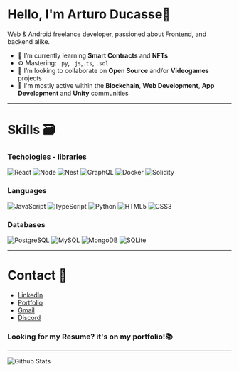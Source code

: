 # Hello, I'm Arturo Ducasse🚀

Web & Android freelance developer, passioned about Frontend, and backend alike.

- 🌱 I’m currently learning **Smart Contracts** and **NFTs**
- ⚙️ Mastering: `.py`, `.js`,`.ts`, `.sol`
- 👯 I’m looking to collaborate on **Open Source** and/or **Videogames** projects
- 💬 I'm mostly active within the **Blockchain**, **Web Development**, **App Development** and **Unity** communities

---

# Skills 🗃️

### Techologies - libraries
![React](https://img.shields.io/badge/React-blue)
![Node](https://img.shields.io/badge/Node-green)
![Nest](https://img.shields.io/badge/Nest-red)
![GraphQL](https://img.shields.io/badge/GraphQL-hotpink)
![Docker](https://img.shields.io/badge/Docker-blue)
![Solidity](https://img.shields.io/badge/Solidity-lightgrey)


### Languages
![JavaScript](https://img.shields.io/badge/JavaScript-yellow)
![TypeScript](https://img.shields.io/badge/TypeScript-lightgrey)
![Python](https://img.shields.io/badge/Python-yellow)
![HTML5](https://img.shields.io/badge/HTML-orange)
![CSS3](https://img.shields.io/badge/CSS-blue)


### Databases
![PostgreSQL](https://img.shields.io/badge/PostgreSQL-blue)
![MySQL](https://img.shields.io/badge/MySQL-orange)
![MongoDB](https://img.shields.io/badge/MongoDB-green)
![SQLite](https://img.shields.io/badge/SQLite-lightblue)

---

# Contact 💬

- [LinkedIn](https://www.linkedin.com/in/arturoducasse/)
- [Portfolio](https://www.linkedin.com/in/arturoducasse/)
- [Gmail](https://mail.google.com/mail/u/0/?fs=1&to=ArturoM.Ducasse@gmail.com&su=Job-related&tf=cm "Gmail direct link")
- [Discord](https://discordapp.com/users/362837852507209730/ "Discord profile")


### Looking for my Resume? it's on my portfolio!📚

---

![Github Stats](https://github-readme-stats.vercel.app/api?username=ArturoDucasse&show_icons=true&hide_border=true)
